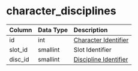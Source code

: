 # character\_disciplines

| Column | Data Type | Description |
| :--- | :--- | :--- |
| id | int | [Character Identifier](character_data.md) |
| slot\_id | smallint | Slot Identifier |
| disc\_id | smallint | [Discipline Identifier](../../../schema/categories/spells/spells_new.md) |

